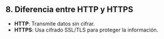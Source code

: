 ## 8. Diferencia entre HTTP y HTTPS

- **HTTP**: Transmite datos sin cifrar.
- **HTTPS**: Usa cifrado SSL/TLS para proteger la información.
